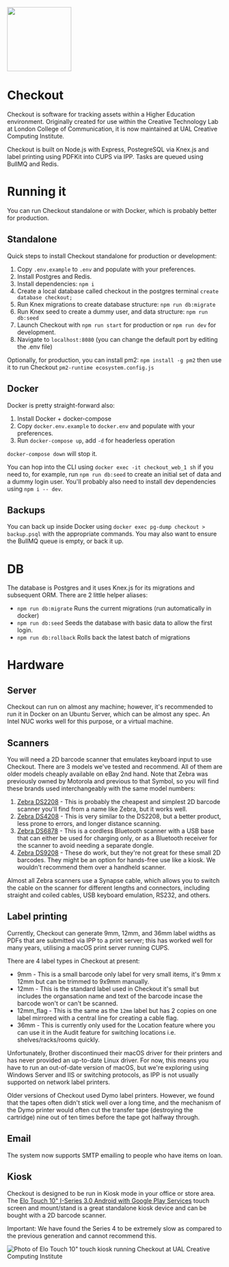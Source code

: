 <img src="https://github.com/ual-cci/checkout/raw/main/_assets/icon.png" height="150px" />

# Checkout

Checkout is software for tracking assets within a Higher Education environment. Originally created for use within the Creative Technology Lab at London College of Communication, it is now maintained at UAL Creative Computing Institute.

Checkout is built on Node.js with Express, PostegreSQL via Knex.js and label printing using PDFKit into CUPS via IPP. Tasks are queued using BullMQ and Redis.

# Running it

You can run Checkout standalone or with Docker, which is probably better for production.

## Standalone

Quick steps to install Checkout standalone for production or development:

1. Copy `.env.example` to `.env` and populate with your preferences.
2. Install Postgres and Redis.
3. Install dependencies: `npm i`
4. Create a local database called checkout in the postgres terminal `create database checkout;`
5. Run Knex migrations to create database structure: `npm run db:migrate`
6. Run Knex seed to create a dummy user, and data structure: `npm run db:seed`
7. Launch Checkout with `npm run start` for production or `npm run dev` for development.
8. Navigate to `localhost:8080` (you can change the default port by editing the .env file)

Optionally, for production, you can install pm2: `npm install -g pm2` then use it to run Checkout `pm2-runtime ecosystem.config.js`

## Docker

Docker is pretty straight-forward also:

1. Install Docker + docker-compose
2. Copy `docker.env.example` to `docker.env` and populate with your preferences.
3. Run `docker-compose up`, add `-d` for headerless operation

`docker-compose down` will stop it.

You can hop into the CLI using `docker exec -it checkout_web_1 sh` if you need to, for example, run `npm run db:seed` to create an initial set of data and a dummy login user. You'll probably also need to install dev dependencies using `npm i -- dev`.

## Backups

You can back up inside Docker using `docker exec pg-dump checkout > backup.psql` with the appropriate commands. You may also want to ensure the BullMQ queue is empty, or back it up.

# DB

The database is Postgres and it uses Knex.js for its migrations and subsequent ORM. There are 2
little helper aliases:

- `npm run db:migrate` Runs the current migrations (run automatically in docker)
- `npm run db:seed` Seeds the database with basic data to allow the first login.
- `npm run db:rollback` Rolls back the latest batch of migrations

# Hardware

## Server

Checkout can run on almost any machine; however, it's recommended to run it in Docker on an Ubuntu Server, which can be almost any spec. An Intel NUC works well for this purpose, or a virtual machine.

## Scanners

You will need a 2D barcode scanner that emulates keyboard input to use Checkout. There are 3 models we've tested and recommend. All of them are older models cheaply available on eBay 2nd hand. Note that Zebra was previously owned by Motorola and previous to that Symbol, so you will find these brands used interchangeably with the same model numbers:

1. [Zebra DS2208]([https://www.zebra.com/gb/en/products/scanners/general-purpose-handheld-scanners/ds2200-series.html]\(https://www.zebra.com/gb/en/products/scanners/general-purpose-handheld-scanners/ds2200-series.html\)) - This is probably the cheapest and simplest 2D barcode scanner you'll find from a name like Zebra, but it works well.
2. [Zebra DS4208](https://www.zebra.com/gb/en/products/scanners/general-purpose-scanners/handheld/ds4208.html) - This is very similar to the DS2208, but a better product, less prone to errors, and longer distance scanning.
3. [Zebra DS6878](https://www.zebra.com/us/en/support-downloads/scanners/general-purpose-scanners/ds6878.html) - This is a cordless Bluetooth scanner with a USB base that can either be used for charging only, or as a Bluetooth receiver for the scanner to avoid needing a separate dongle.
4. [Zebra DS9208](https://www.zebra.com/gb/en/products/scanners/general-purpose-scanners/hands-free-on-counter/ds9208.html) - These do work, but they're not great for these small 2D barcodes. They might be an option for hands-free use like a kiosk. We wouldn't recommend them over a handheld scanner.

Almost all Zebra scanners use a Synapse cable, which allows you to switch the cable on the scanner for different lengths and connectors, including straight and coiled cables, USB keyboard emulation, RS232, and others.

## Label printing

Currently, Checkout can generate 9mm, 12mm, and 36mm label widths as PDFs that are submitted via IPP to a print server; this has worked well for many years, utilising a macOS print server running CUPS.

There are 4 label types in Checkout at present:
- 9mm - This is a small barcode only label for very small items, it's 9mm x 12mm but can be trimmed to 9x9mm manually.
- 12mm - This is the standard label used in Checkout it's small but includes the organsation name and text of the barcode incase the barcode won't or can't be scanned.
- 12mm_flag - This is the same as the `12mm` label but has 2 copies on one label mirrored with a central line for creating a cable flag.
- 36mm - This is currently only used for the Location feature where you can use it in the Audit feature for switching locations i.e. shelves/racks/rooms quickly.

Unfortunately, Brother discontinued their macOS driver for their printers and has never provided an up-to-date Linux driver. For now, this means you have to run an out-of-date version of macOS, but we're exploring using Windows Server and IIS or switching protocols, as IPP is not usually supported on network label printers.

Older versions of Checkout used Dymo label printers. However, we found that the tapes often didn't stick well over a long time, and the mechanism of the Dymo printer would often cut the transfer tape (destroying the cartridge) nine out of ten times before the tape got halfway through.

## Email

The system now supports SMTP emailing to people who have items on loan.

## Kiosk

Checkout is designed to be run in Kiosk mode in your office or store area. The [Elo Touch 10" I-Series 3.0 Android with Google Play Services](https://www.elotouch.com/touchscreen-computers-aaio3-10.html) touch screen and mount/stand is a great standalone kiosk device and can be bought with a 2D barcode scanner.

Important: We have found the Series 4 to be extremely slow as compared to the previous generation and cannot recommend this.

![Photo of Elo Touch 10" touch kiosk running Checkout at UAL Creative Computing Institute](https://user-images.githubusercontent.com/147143/115796677-26867780-a3ca-11eb-885a-060f25e49f1a.jpg)
